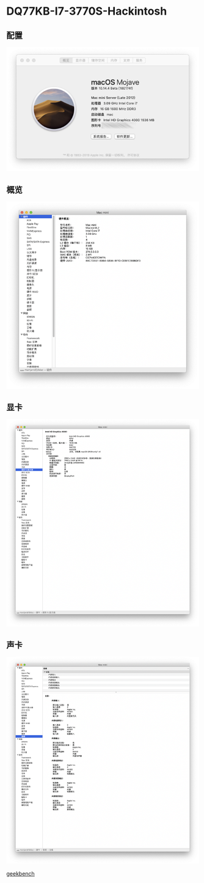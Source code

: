 # DQ77KB-I7-3770S-Hackintosh

## 配置
![](images/1.png)
## 概览
![](images/2.png)
## 显卡
![](images/4.png)
## 声卡
![](images/3.png)

[geekbench](https://browser.geekbench.com/v4/cpu/11837141)
